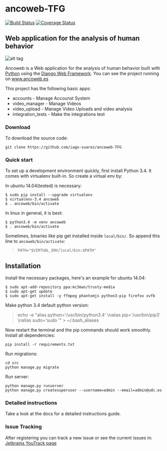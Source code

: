 # ancoweb-TFG
[![Build Status](https://travis-ci.org/iago-suarez/ancoweb-TFG.svg?branch=master)](https://travis-ci.org/iago-suarez/ancoweb-TFG)
[![Coverage Status](https://coveralls.io/repos/iago-suarez/ancoweb-TFG/badge.svg?branch=master)](https://coveralls.io/r/iago-suarez/ancoweb-TFG?branch=master)
## Web application for the analysis of human behavior
![alt tag](https://raw.githubusercontent.com/iago-suarez/ancoweb-TFG/master/docs/ImagesAndDiagrams/frontCapture.png)

Ancoweb is a Web application for the analysis of human behavior built with [Python][0] using the [Django Web Framework][1]. You can see the project running on www.ancoweb.es

This project has the following basic apps:

* accounts - Manage Accounst System
* video_manager - Manage Videos
* video_upload - Manage Video Uploads and video analysis
* integration_tests - Make the integrations test

### Download

To download the source code:

    git clone https://github.com/iago-suarez/ancoweb-TFG

### Quick start

To set up a development environment quickly, first install Python 3.4. It
comes with virtualenv built-in. So create a virtual env by:

In ubuntu 14.04(tested) is necessary:

    $ sudo pip install --upgrade virtualenv
    $ virtualenv-3.4 ancoweb
    $ . ancoweb/bin/activate

In linux in general, it is best:

    $ python3.4 -m venv ancoweb
    $ . ancoweb/bin/activate

Sometimes, binaries like pip get installed inside `local/bin/`. So append
this line to `ancoweb/bin/activate`:

> `PATH="$VIRTUAL_ENV/local/bin:$PATH"`

## Installation

Install the necessary packages, here's an example for ubuntu 14.04:

    $ sudo apt-add-repository ppa:mc3man/trusty-media
    $ sudo apt-get update
    $ sudo apt-get install -y ffmpeg phantomjs python3-pip firefox xvfb

Make python 3.4 default python version:

>   echo -e "alias python='/usr/bin/python3.4' \nalias pip='/usr/bin/pip3' \nalias sudo='sudo '" > ~/.bash_aliases

Now restart the terminal and the pip commands should work smoothly. Install all dependencies:

    pip install -r requirements.txt

Run migrations:

    cd src
    python manage.py migrate

Run server:

    python manage.py runserver
    python manage.py createsuperuser --username=admin --email=admin@udc.es

### Detailed instructions

Take a look at the docs for a detailed instructions guide.

[0]: https://www.python.org/
[1]: https://www.djangoproject.com/

### Issue Tracking

After registering you can track a new issue or see the current issues in: <a href="http://iago-suarez.myjetbrains.com/">Jetbrains YouTrack page</a>


